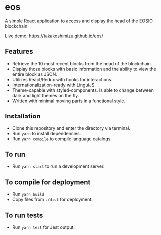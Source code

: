 # eos
A simple React application to access and display the head of the EOSIO blockchain.

Live demo: https://takakoshimizu.github.io/eos/

## Features
 - Retrieve the 10 most recent blocks from the head of the blockchain.
 - Display those blocks with basic information and the ability to view the entire block as JSON.
 - Utilizes React/Redux with hooks for interactions.
 - Internationalization-ready with LinguiJS.
 - Theme-capable with styled-components. Is able to change between dark and light themes on the fly.
 - Written with minimal moving parts in a functional style.

## Installation
 - Clone this repository and enter the directory via terminal.
 - Run `yarn` to install dependencies.
 - Run `yarn compile` to compile language catalogs.

## To run
 - Run `yarn start` to run a development server.

## To compile for deployment
 - Run `yarn build`
 - Copy files from `./dist` for deployment.

## To run tests
 - Run `yarn test` for Jest output.
